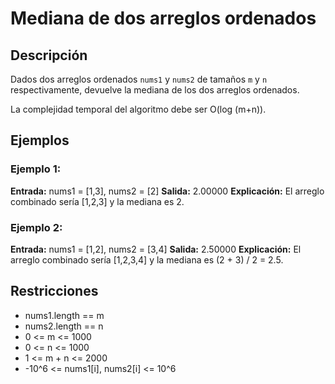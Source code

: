 # Mediana de dos arreglos ordenados

## Descripción

Dados dos arreglos ordenados `nums1` y `nums2` de tamaños `m` y `n` respectivamente, devuelve la mediana de los dos arreglos ordenados.

La complejidad temporal del algoritmo debe ser O(log (m+n)).

## Ejemplos

### Ejemplo 1:

**Entrada:** nums1 = [1,3], nums2 = [2]
**Salida:** 2.00000
**Explicación:** El arreglo combinado sería [1,2,3] y la mediana es 2.

### Ejemplo 2:

**Entrada:** nums1 = [1,2], nums2 = [3,4]
**Salida:** 2.50000
**Explicación:** El arreglo combinado sería [1,2,3,4] y la mediana es (2 + 3) / 2 = 2.5.

## Restricciones

- nums1.length == m
- nums2.length == n
- 0 <= m <= 1000
- 0 <= n <= 1000
- 1 <= m + n <= 2000
- -10^6 <= nums1[i], nums2[i] <= 10^6